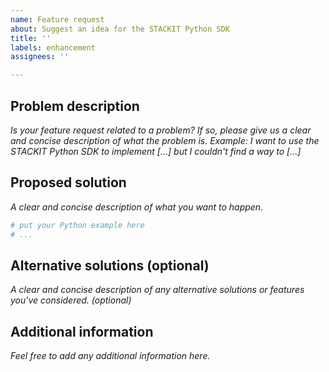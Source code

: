 ```yaml
---
name: Feature request
about: Suggest an idea for the STACKIT Python SDK
title: ''
labels: enhancement
assignees: ''

---
```


## Problem description

*Is your feature request related to a problem? If so, please give us a clear and concise description of what the problem is. 
Example: I want to use the STACKIT Python SDK to implement [...] but I couldn't find a way to [...]*

## Proposed solution

*A clear and concise description of what you want to happen.*

<!-- Please add a Python example below which helps us understand your proposed solution. -->

```python
# put your Python example here
# ...
```

## Alternative solutions (optional)

*A clear and concise description of any alternative solutions or features you've considered. (optional)*

## Additional information

*Feel free to add any additional information here.*

